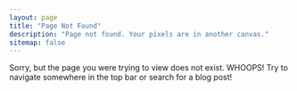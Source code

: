 ```yaml
---
layout: page
title: "Page Not Found"
description: "Page not found. Your pixels are in another canvas."
sitemap: false
---  
```


Sorry, but the page you were trying to view does not exist. WHOOPS! Try to navigate somewhere in the top bar or search for a blog post!
